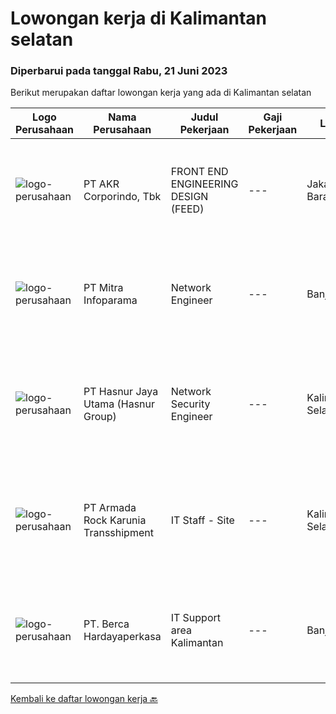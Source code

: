 
  # Lowongan kerja di Kalimantan selatan

  ### Diperbarui pada tanggal Rabu, 21 Juni 2023

  Berikut merupakan daftar lowongan kerja yang ada di Kalimantan selatan

  |Logo Perusahaan | Nama Perusahaan | Judul Pekerjaan | Gaji Pekerjaan | Lokasi | Deskripsi | Tanggal diunggah | Pranala |
  | -------------- | --------------- | --------------- | --------- | --------- | -------------- | ------- | ----------- |
  |![logo-perusahaan](https://image-service-cdn.seek.com.au/bfbfec10b99d0e4ba38820e5ba26ab07e2fa79ad/ee4dce1061f3f616224767ad58cb2fc751b8d2dc)|PT AKR Corporindo, Tbk|FRONT END ENGINEERING DESIGN (FEED)|---|Jakarta Barat|Job Description: Develop overall technical design and guidelines for asset construction &amp; review any technical work done by external parties...|Senin, 19 Juni 2023|https://www.jobstreet.co.id/id/job/front-end-engineering-design-feed-4376593?token=0~9e20283e-8c96-4bc4-aa9f-e1758ad6a7fb&sectionRank=1&jobId=jobstreet-id-job-4376593|
|![logo-perusahaan](https://image-service-cdn.seek.com.au/8141e1a24c77e5f291a80cf9dfc94b33b4aef523/ee4dce1061f3f616224767ad58cb2fc751b8d2dc)|PT Mitra Infoparama|Network Engineer|---|Banjarmasin|Pendidikan minimal SMK jurusan TKJ atau setara. Menguasai Network environment (SD - WAN, Radio point to point, MPLS, Firewall, Switching). Mengetahui...|Jumat, 16 Juni 2023|https://www.jobstreet.co.id/id/job/network-engineer-4375150?token=0~9e20283e-8c96-4bc4-aa9f-e1758ad6a7fb&sectionRank=2&jobId=jobstreet-id-job-4375150|
|![logo-perusahaan](https://image-service-cdn.seek.com.au/ce6f66b5ddea48c0961eddc201a535616844de99/ee4dce1061f3f616224767ad58cb2fc751b8d2dc)|PT Hasnur Jaya Utama (Hasnur Group)|Network Security Engineer|---|Kalimantan Selatan|PT. Hasnur Informasi Teknologi (IT Services) sedang membuka posisi"Network Security Engineer"Penempatan : Kalimantan Selatan/ JakartaKualifikasi...|Senin, 12 Juni 2023|https://www.jobstreet.co.id/id/job/network-security-engineer-4368902?token=0~9e20283e-8c96-4bc4-aa9f-e1758ad6a7fb&sectionRank=3&jobId=jobstreet-id-job-4368902|
|![logo-perusahaan](https://image-service-cdn.seek.com.au/177d45254608a5d3ba5b4c6cc1ae7d4a08cca59b/ee4dce1061f3f616224767ad58cb2fc751b8d2dc)|PT Armada Rock Karunia Transshipment|IT Staff - Site|---|Kalimantan Selatan|Job Descriptions: Assist and coordinate with the Head Office IT Team, on protecting, maintaining, and ensuring the IT system is running properly at...|Senin, 29 Mei 2023|https://www.jobstreet.co.id/id/job/it-staff-site-4352300?token=0~9e20283e-8c96-4bc4-aa9f-e1758ad6a7fb&sectionRank=4&jobId=jobstreet-id-job-4352300|
|![logo-perusahaan](https://image-service-cdn.seek.com.au/6a76252207cfed561e664c874d4631f4aefd8409/ee4dce1061f3f616224767ad58cb2fc751b8d2dc)|PT. Berca Hardayaperkasa|IT Support area Kalimantan|---|Banjarmasin|Tugas &amp; Tanggung Jawab: Melakukan support helpdesk kepada seluruh karyawan (join domain, data migration, etc.) Melakukan analisa...|Selasa, 23 Mei 2023|https://www.jobstreet.co.id/id/job/it-support-area-kalimantan-4343390?token=0~9e20283e-8c96-4bc4-aa9f-e1758ad6a7fb&sectionRank=5&jobId=jobstreet-id-job-4343390|


  [Kembali ke daftar lowongan kerja 🔙](../README.md#daftar-lowongan-kerja)
  